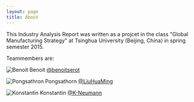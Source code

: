 ```yaml
---
layout: page
title: About
---
```


This Industry Analysis Report was written as a projcet in the class "Global Manufacturing Strategy" at Tsinghua University (Beijing, China) in spring semester 2015.

Teammembers are:

<img src="../images/Benoit.JPG" alt="Benoit"> Benoit <a href="https://github.com/benoitserot" class="user-mention">@benoitserot</a>

<img src="../images/Pongsathorn.JPG" alt="Pongsathron"> Pongsathorn <a href="https://github.com/LiuHuaMing" class="user-mention">@LiuHuaMing</a>

<img src="../images/Konstantin.JPG" alt="Konstantin"> Konstantin <a href="https://github.com/K-Neumann" class="user-mention">@K-Neumann</a>
